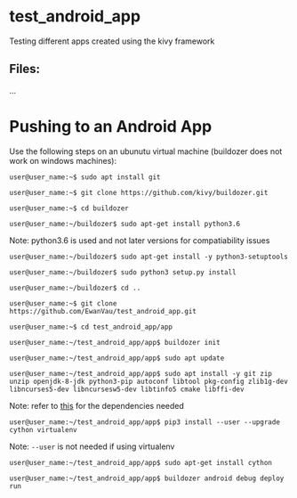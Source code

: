# test_android_app

Testing different apps created using the kivy framework

## Files:
...

# Pushing to an Android App

Use the following steps on an ubunutu virtual machine (buildozer does not work on windows machines):
```console
user@user_name:~$ sudo apt install git
```

```console
user@user_name:~$ git clone https://github.com/kivy/buildozer.git
```

```console
user@user_name:~$ cd buildozer
```

```console
user@user_name:~/buildozer$ sudo apt-get install python3.6
```
Note: python3.6 is used and not later versions for compatiability issues

```console
user@user_name:~/buildozer$ sudo apt-get install -y python3-setuptools
```

```console
user@user_name:~/buildozer$ sudo python3 setup.py install
```

```console
user@user_name:~/buildozer$ cd ..
```

```console
user@user_name:~$ git clone https://github.com/EwanVau/test_android_app.git
```

```console
user@user_name:~$ cd test_android_app/app
```

```console
user@user_name:~/test_android_app/app$ buildozer init
```

```console
user@user_name:~/test_android_app/app$ sudo apt update
```

```console
user@user_name:~/test_android_app/app$ sudo apt install -y git zip unzip openjdk-8-jdk python3-pip autoconf libtool pkg-config zlib1g-dev libncurses5-dev libncursesw5-dev libtinfo5 cmake libffi-dev
```

Note: refer to [this](https://buildozer.readthedocs.io/en/latest/installation.html#android-on-ubuntu-20-04-64bit) for the dependencies needed
```console
user@user_name:~/test_android_app/app$ pip3 install --user --upgrade cython virtualenv
```

Note: `--user` is not needed if using virtualenv
```console
user@user_name:~/test_android_app/app$ sudo apt-get install cython
```

```console
user@user_name:~/test_android_app/app$ buildozer android debug deploy run
```







